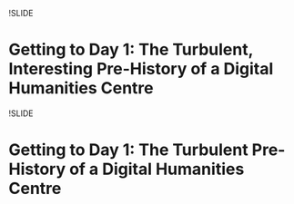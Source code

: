 !SLIDE 
# Getting to Day 1: The Turbulent, Interesting Pre-History of a Digital Humanities Centre #

!SLIDE
# Getting to Day 1: The Turbulent Pre-History of a Digital Humanities Centre #


